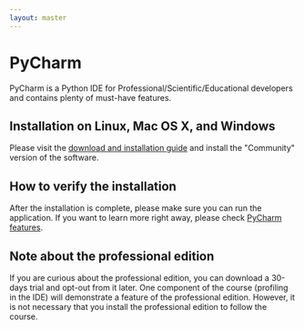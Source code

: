 ```yaml
---
layout: master
---
```


# PyCharm

PyCharm is a Python IDE for Professional/Scientific/Educational developers and
contains plenty of must-have features.


## Installation on Linux, Mac OS X, and Windows

Please visit the [download and installation guide](https://www.jetbrains.com/pycharm/download/#section) and install the
"Community" version of the software.


## How to verify the installation

After the installation is complete, please make sure you can run the application.
If you want to learn more right away, please check
[PyCharm features](https://www.jetbrains.com/pycharm/features/).


## Note about the professional edition

If you are curious about the professional edition, you can download a 30-days
trial and opt-out from it later. One component of the course (profiling in the
IDE) will demonstrate a feature of the professional edition. However, it is not
necessary that you install the professional edition to follow the course.
